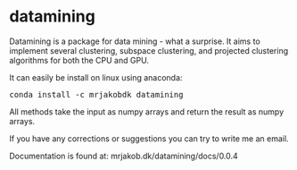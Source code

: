 # datamining
Datamining is a package for data mining - what a surprise.
It aims to implement several clustering, subspace clustering, and projected clustering algorithms for both the CPU and GPU.

It can easily be install on linux using anaconda:
<pre>conda install -c mrjakobdk datamining</pre>

All methods take the input as numpy arrays and return the result as numpy arrays.

If you have any corrections or suggestions you can try to write me an email.

Documentation is found at: mrjakob.dk/datamining/docs/0.0.4
